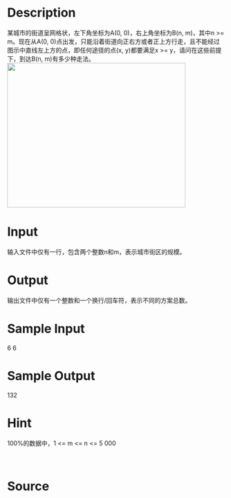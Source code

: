 
# Description

<div class="content"><div>某城市的街道呈网格状，左下角坐标为A(0, 0)，右上角坐标为B(n, m)，其中n &gt;= m。现在从A(0, 0)点出发，只能沿着街道向正右方或者正上方行走，且不能经过图示中直线左上方的点，即任何途径的点(x, y)都要满足x &gt;= y，请问在这些前提下，到达B(n, m)有多少种走法。</div>
<div><img src="source/bzoj/3907/img/aHR0cHM6Ly9seWRzeS5jb20vSnVkZ2VPbmxpbmUvdXBsb2FkLzIwMTUwMy9mZjEoMSkucG5n.png" width="412" height="334" alt=""/></div></div>

# Input

<div class="content"><p>输入文件中仅有一行，包含两个整数n和m，表示城市街区的规模。</p>
<div></div></div>

# Output

<div class="content"><p>输出文件中仅有一个整数和一个换行/回车符，表示不同的方案总数。</p>
<div></div></div>

# Sample Input

<div class="content"><span class="sampledata">6 6</span></div>

# Sample Output

<div class="content"><span class="sampledata">132</span></div>

# Hint

<div class="content"><p></p><div>100%的数据中，1 &lt;= m &lt;= n &lt;= 5 000</div><br/>
<div></div><br/>
<p></p><p></p></div>

# Source

<div class="content"><p><a href="problemset.php?search="></a></p></div>

